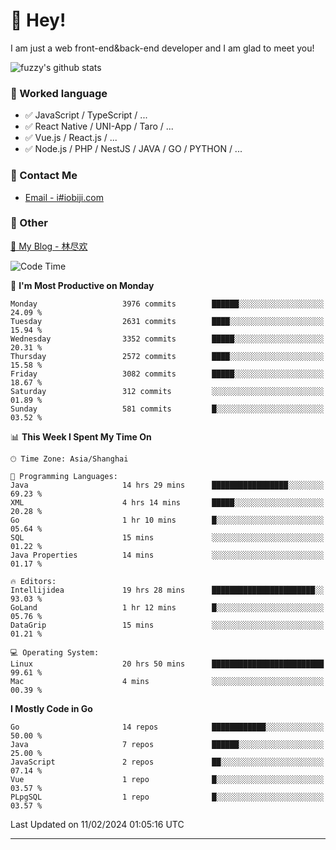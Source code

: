 # 👋 Hey!

I am just a web front-end&back-end developer and I am glad to meet you!

![fuzzy's github stats](https://github-readme-stats.vercel.app/api?username=JaydenForYou&&show_icons=true&&title_color=1abc9c&&icon_color=1abc9c)


### 📝 Worked language

- ✅ JavaScript / TypeScript / ...
- ✅ React Native / UNI-App / Taro / ...
- ✅ Vue.js / React.js / ...
- ✅ Node.js / PHP / NestJS / JAVA / GO / PYTHON / ...

### 📮 Contact Me

- [Email - i#iobiji.com](mailto:i@iobiji.com)


### 🤪 Other

[📌 My Blog - 林尽欢](https://iobiji.com)

<!--START_SECTION:waka-->
![Code Time](http://img.shields.io/badge/Code%20Time-177%20hrs%2044%20mins-blue)

📅 **I'm Most Productive on Monday** 

```text
Monday                   3976 commits        ██████░░░░░░░░░░░░░░░░░░░   24.09 % 
Tuesday                  2631 commits        ████░░░░░░░░░░░░░░░░░░░░░   15.94 % 
Wednesday                3352 commits        █████░░░░░░░░░░░░░░░░░░░░   20.31 % 
Thursday                 2572 commits        ████░░░░░░░░░░░░░░░░░░░░░   15.58 % 
Friday                   3082 commits        █████░░░░░░░░░░░░░░░░░░░░   18.67 % 
Saturday                 312 commits         ░░░░░░░░░░░░░░░░░░░░░░░░░   01.89 % 
Sunday                   581 commits         █░░░░░░░░░░░░░░░░░░░░░░░░   03.52 % 
```


📊 **This Week I Spent My Time On** 

```text
🕑︎ Time Zone: Asia/Shanghai

💬 Programming Languages: 
Java                     14 hrs 29 mins      █████████████████░░░░░░░░   69.23 % 
XML                      4 hrs 14 mins       █████░░░░░░░░░░░░░░░░░░░░   20.28 % 
Go                       1 hr 10 mins        █░░░░░░░░░░░░░░░░░░░░░░░░   05.64 % 
SQL                      15 mins             ░░░░░░░░░░░░░░░░░░░░░░░░░   01.22 % 
Java Properties          14 mins             ░░░░░░░░░░░░░░░░░░░░░░░░░   01.17 % 

🔥 Editors: 
Intellijidea             19 hrs 28 mins      ███████████████████████░░   93.03 % 
GoLand                   1 hr 12 mins        █░░░░░░░░░░░░░░░░░░░░░░░░   05.76 % 
DataGrip                 15 mins             ░░░░░░░░░░░░░░░░░░░░░░░░░   01.21 % 

💻 Operating System: 
Linux                    20 hrs 50 mins      █████████████████████████   99.61 % 
Mac                      4 mins              ░░░░░░░░░░░░░░░░░░░░░░░░░   00.39 % 
```

**I Mostly Code in Go** 

```text
Go                       14 repos            ████████████░░░░░░░░░░░░░   50.00 % 
Java                     7 repos             ██████░░░░░░░░░░░░░░░░░░░   25.00 % 
JavaScript               2 repos             ██░░░░░░░░░░░░░░░░░░░░░░░   07.14 % 
Vue                      1 repo              █░░░░░░░░░░░░░░░░░░░░░░░░   03.57 % 
PLpgSQL                  1 repo              █░░░░░░░░░░░░░░░░░░░░░░░░   03.57 % 
```




 Last Updated on 11/02/2024 01:05:16 UTC
<!--END_SECTION:waka-->
---
